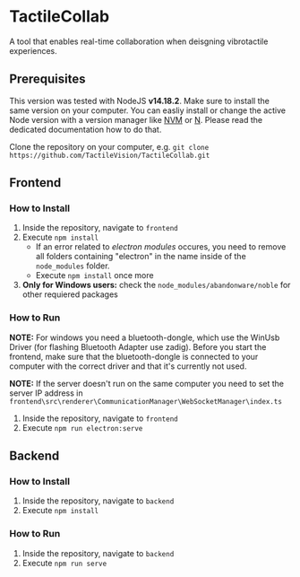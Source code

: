 # TactileCollab
A tool that enables real-time collaboration when deisgning vibrotactile experiences.


## Prerequisites

This version was tested with NodeJS **v14.18.2**. Make sure to install the same version on your computer. You can easliy install or change the active Node version with a version manager like [NVM](https://github.com/nvm-sh/nvm) or [N](https://www.npmjs.com/package/n). Please read the dedicated documentation how to do that.

Clone the repository on your computer, e.g. `git clone https://github.com/TactileVision/TactileCollab.git`



## Frontend

### How to Install
1. Inside the repository, navigate to `frontend`
2. Execute `npm install`
    - If an error related to *electron modules* occures, you need to remove all folders containing "electron" in the name inside of the `node_modules` folder.
    - Execute `npm install` once more
3. **Only for Windows users:** check the `node_modules/abandonware/noble` for other requiered packages

### How to Run
**NOTE:** For windows you need a bluetooth-dongle, which use the WinUsb Driver (for flashing Bluetooth Adapter use zadig). Before you start the frontend, make sure that the bluetooth-dongle is connected to your computer with the correct driver and that it's currently not used.

**NOTE:** If the server doesn't run on the same computer you need to set the server IP address in `frontend\src\renderer\CommunicationManager\WebSocketManager\index.ts`

1. Inside the repository, navigate to `frontend`
2. Execute `npm run electron:serve`




## Backend

### How to Install
1. Inside the repository, navigate to `backend`
2. Execute `npm install`

### How to Run
1. Inside the repository, navigate to `backend`
2. Execute `npm run serve`
